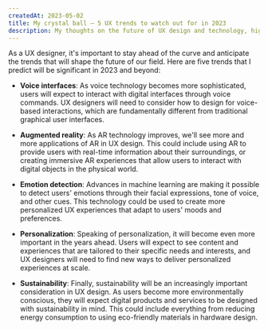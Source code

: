 ```yaml
---
createdAt: 2023-05-02
title: My crystal ball – 5 UX trends to watch out for in 2023
description: My thoughts on the future of UX design and technology, highlighting five trends that are likely to become increasingly important in the coming years. From voice interfaces to augmented reality, we'll examine what these trends mean for UX professionals and how they can stay ahead of the curve.
---
```


As a UX designer, it's important to stay ahead of the curve and anticipate the trends that will shape the future of our field. Here are five trends that I predict will be significant in 2023 and beyond:

- **Voice interfaces**:
  As voice technology becomes more sophisticated, users will expect to interact with digital interfaces through voice commands. UX designers will need to consider how to design for voice-based interactions, which are fundamentally different from traditional graphical user interfaces.

- **Augmented reality**: As AR technology improves, we'll see more and more applications of AR in UX design. This could include using AR to provide users with real-time information about their surroundings, or creating immersive AR experiences that allow users to interact with digital objects in the physical world.

- **Emotion detection**: Advances in machine learning are making it possible to detect users' emotions through their facial expressions, tone of voice, and other cues. This technology could be used to create more personalized UX experiences that adapt to users' moods and preferences.

- **Personalization**: Speaking of personalization, it will become even more important in the years ahead. Users will expect to see content and experiences that are tailored to their specific needs and interests, and UX designers will need to find new ways to deliver personalized experiences at scale.

- **Sustainability**: Finally, sustainability will be an increasingly important consideration in UX design. As users become more environmentally conscious, they will expect digital products and services to be designed with sustainability in mind. This could include everything from reducing energy consumption to using eco-friendly materials in hardware design.
